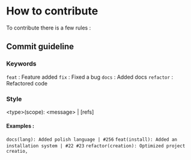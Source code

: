 # How to contribute

To contribute there is a few rules :

## Commit guideline

### Keywords

`feat` : Feature added
`fix` : Fixed a bug
`docs` : Added docs
`refactor` : Refactored code

### Style

\<type>(scope): \<message> | [refs]

#### Examples :

`docs(lang): Added polish language | #256`
`feat(install): Added an installation system | #22 #23`
`refactor(creation): Optimized project creatio,`
